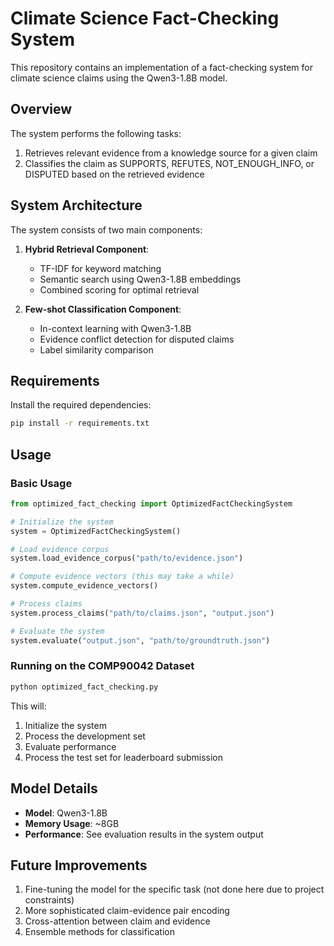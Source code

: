# Climate Science Fact-Checking System

This repository contains an implementation of a fact-checking system for climate science claims using the Qwen3-1.8B model.

## Overview

The system performs the following tasks:
1. Retrieves relevant evidence from a knowledge source for a given claim
2. Classifies the claim as SUPPORTS, REFUTES, NOT_ENOUGH_INFO, or DISPUTED based on the retrieved evidence

## System Architecture

The system consists of two main components:

1. **Hybrid Retrieval Component**:
   - TF-IDF for keyword matching
   - Semantic search using Qwen3-1.8B embeddings
   - Combined scoring for optimal retrieval

2. **Few-shot Classification Component**:
   - In-context learning with Qwen3-1.8B
   - Evidence conflict detection for disputed claims
   - Label similarity comparison

## Requirements

Install the required dependencies:

```bash
pip install -r requirements.txt
```

## Usage

### Basic Usage

```python
from optimized_fact_checking import OptimizedFactCheckingSystem

# Initialize the system
system = OptimizedFactCheckingSystem()

# Load evidence corpus
system.load_evidence_corpus("path/to/evidence.json")

# Compute evidence vectors (this may take a while)
system.compute_evidence_vectors()

# Process claims
system.process_claims("path/to/claims.json", "output.json")

# Evaluate the system
system.evaluate("output.json", "path/to/groundtruth.json")
```

### Running on the COMP90042 Dataset

```bash
python optimized_fact_checking.py
```

This will:
1. Initialize the system
2. Process the development set
3. Evaluate performance
4. Process the test set for leaderboard submission

## Model Details

- **Model**: Qwen3-1.8B
- **Memory Usage**: ~8GB
- **Performance**: See evaluation results in the system output

## Future Improvements

1. Fine-tuning the model for the specific task (not done here due to project constraints)
2. More sophisticated claim-evidence pair encoding
3. Cross-attention between claim and evidence
4. Ensemble methods for classification 